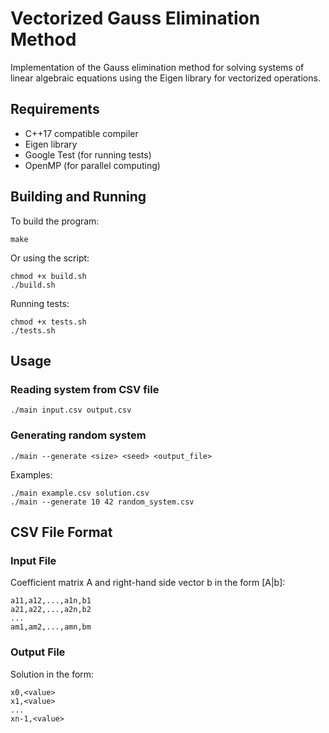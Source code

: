 # Vectorized Gauss Elimination Method

Implementation of the Gauss elimination method for solving systems of linear algebraic equations using the Eigen library for vectorized operations.

## Requirements

- C++17 compatible compiler
- Eigen library
- Google Test (for running tests)
- OpenMP (for parallel computing)

## Building and Running

To build the program:

```
make
```

Or using the script:

```
chmod +x build.sh
./build.sh
```

Running tests:

```
chmod +x tests.sh
./tests.sh
```

## Usage

### Reading system from CSV file

```
./main input.csv output.csv
```

### Generating random system

```
./main --generate <size> <seed> <output_file>
```

Examples:

```
./main example.csv solution.csv
./main --generate 10 42 random_system.csv
```

## CSV File Format

### Input File

Coefficient matrix A and right-hand side vector b in the form [A|b]:

```
a11,a12,...,a1n,b1
a21,a22,...,a2n,b2
...
am1,am2,...,amn,bm
```

### Output File

Solution in the form:

```
x0,<value>
x1,<value>
...
xn-1,<value>
```